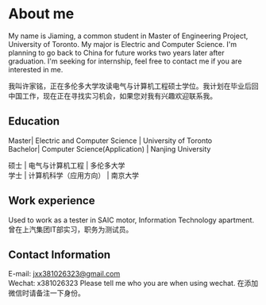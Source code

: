 # About me
My name is Jiaming, a common student in Master of Engineering Project, University of Toronto. My major is Electric and Computer Science. 
I'm planning to go back to China for future works two years later after graduation. I'm seeking for internship, feel free to contact me if you are interested in me.              

我叫许家铭，正在多伦多大学攻读电气与计算机工程硕士学位。我计划在毕业后回中国工作，现在正在寻找实习机会，如果您对我有兴趣欢迎联系我。

## Education
Master| Electric and Computer Science | University of Toronto               
Bachelor| Computer Science(Application) | Nanjing University                    

硕士 | 电气与计算机工程 | 多伦多大学               
学士 | 计算机科学（应用方向） | 南京大学

## Work experience
Used to work as a tester in SAIC motor, Information Technology apartment.         
曾在上汽集团IT部实习，职务为测试员。

## Contact Information
E-mail: jxx381026323@gmail.com                      
Wechat: x381026323
Please tell me who you are when using wechat.
在添加微信时请备注一下身份。
